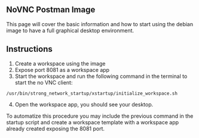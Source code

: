 ## NoVNC Postman Image

This page will cover the basic information and how to start using the debian image to have a full graphical desktop environment.

## Instructions
1. Create a workspace using the image
2. Expose port 8081 as a workspace app
3. Start the workspace and run the following command in the terminal to start the no VNC client:
``` 
/usr/bin/strong_network_startup/xstartup/initialize_workspace.sh
```
4. Open the workspace app, you should see your desktop.

To automatize this procedure you may include the previous command in the startup script and create a workspace template with a workspace app already created exposing the 8081 port.